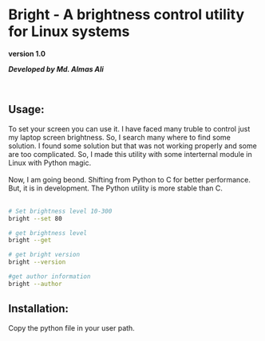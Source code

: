 # Bright - A brightness control utility for Linux systems

**version 1.0**

***Developed by Md. Almas Ali***

<br>

## Usage:

To set your screen you can use it. I have faced many truble to control just my laptop screen brightness. So, I search many where to find some solution. I found some solution but that was not working properly and some are too complicated. So, I made this utility with some interternal module in Linux with Python magic.
<br><br>
Now, I am going beond. Shifting from Python to C for better performance. But, it is in development. The Python utility is more stable than C.
<br><br>

```bash
# Set brightness level 10-300
bright --set 80

# get brightness level
bright --get

# get bright version
bright --version

#get author information
bright --author

```

## Installation:

Copy the python file in your user path.
